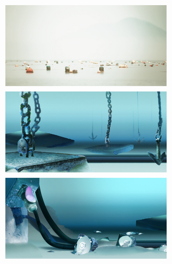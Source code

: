![image 3](../project_images/resource003.jpg)


![image 4](../project_images/resource004.jpg)


![image 5](../project_images/resource005.jpg)
